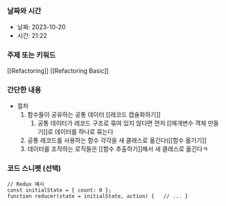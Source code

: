 ### 날짜와 시간

- 날짜: 2023-10-20
- 시간: 21:22

### 주제 또는 키워드
[[Refactoring]]
[[Refactoring Basic]]

### 간단한 내용
- 절차
	1. 함수들이 공유하는 공통 데이터 [[레코드 캡슐화하기]]
		1. 공통 데이터가 레코드 구조로 묶여 있지 않다면 먼저 [[매개변수 객체 만들기]]로 데이터를 하나로 묶는다
	2. 공통 레코드를 사용하는 함수 각각을 새 클래스로 옮긴다([[함수 옮기기]]
	3. 데이터를 조작하는 로직들은 [[함수 추출하기]]해서 새 클래스로 옮긴다ㅋ

### 코드 스니펫 (선택)

```
// Redux 예시 
const initialState = { count: 0 };
function reducer(state = initialState, action) {   // ... }
```

